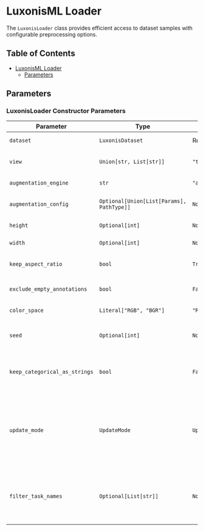 # LuxonisML Loader

The `LuxonisLoader` class provides efficient access to dataset samples with configurable preprocessing options.

## Table of Contents

- [LuxonisML Loader](#luxonisml-loader)
  - [Parameters](#parameters)

## Parameters

### LuxonisLoader Constructor Parameters

| Parameter                     | Type                                      | Default            | Description                                                                                                                                                                          |
| ----------------------------- | ----------------------------------------- | ------------------ | ------------------------------------------------------------------------------------------------------------------------------------------------------------------------------------ |
| `dataset`                     | `LuxonisDataset`                          | Required           | The dataset to load data from                                                                                                                                                        |
| `view`                        | `Union[str, List[str]]`                   | `"train"`          | Dataset split to use ("train", "val", "test")                                                                                                                                        |
| `augmentation_engine`         | `str`                                     | `"albumentations"` | [Augmentation engine](../augmentations/README.md) to use.                                                                                                                            |
| `augmentation_config`         | `Optional[Union[List[Params], PathType]]` | `None`             | Configuration for the augmentations                                                                                                                                                  |
| `height`                      | `Optional[int]`                           | `None`             | Height of the output images                                                                                                                                                          |
| `width`                       | `Optional[int]`                           | `None`             | Width of the output images                                                                                                                                                           |
| `keep_aspect_ratio`           | `bool`                                    | `True`             | Whether to keep image aspect ratio                                                                                                                                                   |
| `exclude_empty_annotations`   | `bool`                                    | `False`            | Whether to exclude empty annotations                                                                                                                                                 |
| `color_space`                 | `Literal["RGB", "BGR"]`                   | `"RGB"`            | Color space of output images                                                                                                                                                         |
| `seed`                        | `Optional[int]`                           | `None`             | The random seed to use for the augmentations.                                                                                                                                        |
| `keep_categorical_as_strings` | `bool`                                    | `False`            | Whether to keep categorical metadata as strings                                                                                                                                      |
| `update_mode`                 | `UpdateMode`                              | `UpdateMode.ALL`   | Applicable to remote datasets. The loader internally calls the [`pull_from_cloud`](../datasets/README.md#pulling-from-remote-storage) method to download the dataset from the cloud. |
| `filter_task_names`           | `Optional[List[str]]`                     | `None`             | If provided, only include annotations for these specified tasks, ignoring any others in the data.                                                                                    |
